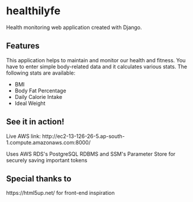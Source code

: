 <h1>healthilyfe</h1
<p>Health monitoring web application created with Django.</p>

<h2>Features</h2> 
<p>This application helps to maintain and monitor our health and fitness. You have to enter simple body-related data and it calculates various stats. The following stats are available:</p>
<ul>
<li>BMI</li>
<li>Body Fat Percentage</li>
<li>Daily Calorie Intake</li>
<li>Ideal Weight</li>
</ul>

<h2>See it in action!</h2>
<p>Live AWS link: http://ec2-13-126-26-5.ap-south-1.compute.amazonaws.com:8000/</p>
<p>Uses AWS RDS's PostgreSQL RDBMS and SSM's Parameter Store for securely saving important tokens</p>

<h2>Special thanks to</h2>
<p>https://html5up.net/ for front-end inspiration</p>
